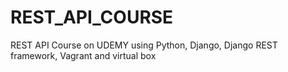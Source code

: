 # REST_API_COURSE
REST API Course on UDEMY using Python, Django, Django REST framework, Vagrant and virtual box
